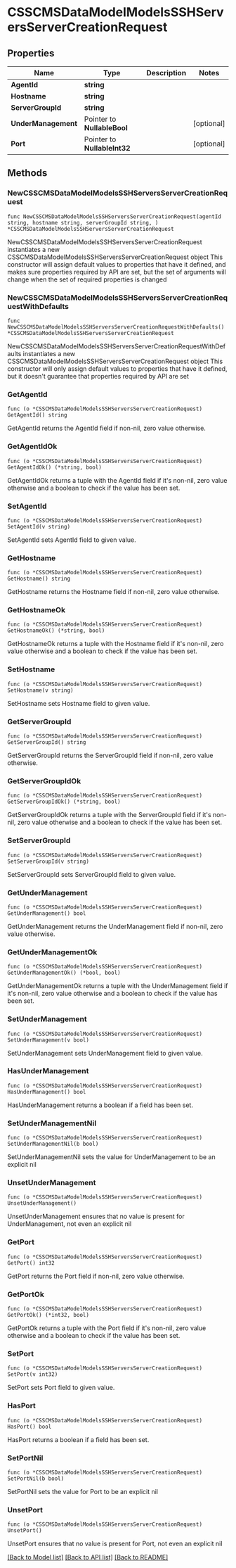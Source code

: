 # CSSCMSDataModelModelsSSHServersServerCreationRequest

## Properties

Name | Type | Description | Notes
------------ | ------------- | ------------- | -------------
**AgentId** | **string** |  | 
**Hostname** | **string** |  | 
**ServerGroupId** | **string** |  | 
**UnderManagement** | Pointer to **NullableBool** |  | [optional] 
**Port** | Pointer to **NullableInt32** |  | [optional] 

## Methods

### NewCSSCMSDataModelModelsSSHServersServerCreationRequest

`func NewCSSCMSDataModelModelsSSHServersServerCreationRequest(agentId string, hostname string, serverGroupId string, ) *CSSCMSDataModelModelsSSHServersServerCreationRequest`

NewCSSCMSDataModelModelsSSHServersServerCreationRequest instantiates a new CSSCMSDataModelModelsSSHServersServerCreationRequest object
This constructor will assign default values to properties that have it defined,
and makes sure properties required by API are set, but the set of arguments
will change when the set of required properties is changed

### NewCSSCMSDataModelModelsSSHServersServerCreationRequestWithDefaults

`func NewCSSCMSDataModelModelsSSHServersServerCreationRequestWithDefaults() *CSSCMSDataModelModelsSSHServersServerCreationRequest`

NewCSSCMSDataModelModelsSSHServersServerCreationRequestWithDefaults instantiates a new CSSCMSDataModelModelsSSHServersServerCreationRequest object
This constructor will only assign default values to properties that have it defined,
but it doesn't guarantee that properties required by API are set

### GetAgentId

`func (o *CSSCMSDataModelModelsSSHServersServerCreationRequest) GetAgentId() string`

GetAgentId returns the AgentId field if non-nil, zero value otherwise.

### GetAgentIdOk

`func (o *CSSCMSDataModelModelsSSHServersServerCreationRequest) GetAgentIdOk() (*string, bool)`

GetAgentIdOk returns a tuple with the AgentId field if it's non-nil, zero value otherwise
and a boolean to check if the value has been set.

### SetAgentId

`func (o *CSSCMSDataModelModelsSSHServersServerCreationRequest) SetAgentId(v string)`

SetAgentId sets AgentId field to given value.


### GetHostname

`func (o *CSSCMSDataModelModelsSSHServersServerCreationRequest) GetHostname() string`

GetHostname returns the Hostname field if non-nil, zero value otherwise.

### GetHostnameOk

`func (o *CSSCMSDataModelModelsSSHServersServerCreationRequest) GetHostnameOk() (*string, bool)`

GetHostnameOk returns a tuple with the Hostname field if it's non-nil, zero value otherwise
and a boolean to check if the value has been set.

### SetHostname

`func (o *CSSCMSDataModelModelsSSHServersServerCreationRequest) SetHostname(v string)`

SetHostname sets Hostname field to given value.


### GetServerGroupId

`func (o *CSSCMSDataModelModelsSSHServersServerCreationRequest) GetServerGroupId() string`

GetServerGroupId returns the ServerGroupId field if non-nil, zero value otherwise.

### GetServerGroupIdOk

`func (o *CSSCMSDataModelModelsSSHServersServerCreationRequest) GetServerGroupIdOk() (*string, bool)`

GetServerGroupIdOk returns a tuple with the ServerGroupId field if it's non-nil, zero value otherwise
and a boolean to check if the value has been set.

### SetServerGroupId

`func (o *CSSCMSDataModelModelsSSHServersServerCreationRequest) SetServerGroupId(v string)`

SetServerGroupId sets ServerGroupId field to given value.


### GetUnderManagement

`func (o *CSSCMSDataModelModelsSSHServersServerCreationRequest) GetUnderManagement() bool`

GetUnderManagement returns the UnderManagement field if non-nil, zero value otherwise.

### GetUnderManagementOk

`func (o *CSSCMSDataModelModelsSSHServersServerCreationRequest) GetUnderManagementOk() (*bool, bool)`

GetUnderManagementOk returns a tuple with the UnderManagement field if it's non-nil, zero value otherwise
and a boolean to check if the value has been set.

### SetUnderManagement

`func (o *CSSCMSDataModelModelsSSHServersServerCreationRequest) SetUnderManagement(v bool)`

SetUnderManagement sets UnderManagement field to given value.

### HasUnderManagement

`func (o *CSSCMSDataModelModelsSSHServersServerCreationRequest) HasUnderManagement() bool`

HasUnderManagement returns a boolean if a field has been set.

### SetUnderManagementNil

`func (o *CSSCMSDataModelModelsSSHServersServerCreationRequest) SetUnderManagementNil(b bool)`

 SetUnderManagementNil sets the value for UnderManagement to be an explicit nil

### UnsetUnderManagement
`func (o *CSSCMSDataModelModelsSSHServersServerCreationRequest) UnsetUnderManagement()`

UnsetUnderManagement ensures that no value is present for UnderManagement, not even an explicit nil
### GetPort

`func (o *CSSCMSDataModelModelsSSHServersServerCreationRequest) GetPort() int32`

GetPort returns the Port field if non-nil, zero value otherwise.

### GetPortOk

`func (o *CSSCMSDataModelModelsSSHServersServerCreationRequest) GetPortOk() (*int32, bool)`

GetPortOk returns a tuple with the Port field if it's non-nil, zero value otherwise
and a boolean to check if the value has been set.

### SetPort

`func (o *CSSCMSDataModelModelsSSHServersServerCreationRequest) SetPort(v int32)`

SetPort sets Port field to given value.

### HasPort

`func (o *CSSCMSDataModelModelsSSHServersServerCreationRequest) HasPort() bool`

HasPort returns a boolean if a field has been set.

### SetPortNil

`func (o *CSSCMSDataModelModelsSSHServersServerCreationRequest) SetPortNil(b bool)`

 SetPortNil sets the value for Port to be an explicit nil

### UnsetPort
`func (o *CSSCMSDataModelModelsSSHServersServerCreationRequest) UnsetPort()`

UnsetPort ensures that no value is present for Port, not even an explicit nil

[[Back to Model list]](../README.md#documentation-for-models) [[Back to API list]](../README.md#documentation-for-api-endpoints) [[Back to README]](../README.md)


